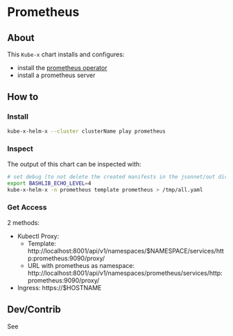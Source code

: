 # Prometheus

## About

This `Kube-x` chart installs and configures:
* install the [prometheus operator](https://prometheus-operator.dev/) 
* install a prometheus server

## How to
### Install

```bash
kube-x-helm-x --cluster clusterName play prometheus
```


### Inspect

The output of this chart can be inspected with:
```bash
# set debug (to not delete the created manifests in the jsonnet/out directory)
export BASHLIB_ECHO_LEVEL=4
kube-x-helm-x -n prometheus template prometheus > /tmp/all.yaml
```

### Get Access

2 methods:
* Kubectl Proxy:
  * Template: http://localhost:8001/api/v1/namespaces/$NAMESPACE/services/http:prometheus:9090/proxy/
  * URL with prometheus as namespace: http://localhost:8001/api/v1/namespaces/prometheus/services/http:prometheus:9090/proxy/
* Ingress: https://$HOSTNAME


## Dev/Contrib

See [](contrib.md)